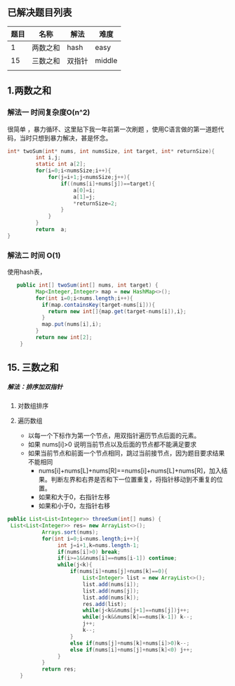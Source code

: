 ## 已解决题目列表



| 题目 | 名称     | 解法   | 难度   |
| ---- | -------- | ------ | ------ |
| 1    | 两数之和 | hash   | easy   |
| 15   | 三数之和 | 双指针 | middle |
|      |          |        |        |

## 1.两数之和



### 解法一 时间复杂度O(n^2)



很简单 ，暴力循环、这里贴下我一年前第一次刷题 ，使用C语言做的第一道题代码，当时只想到暴力解决，甚是怀念。

```c
int* twoSum(int* nums, int numsSize, int target, int* returnSize){
         int i,j;
         static int a[2];
         for(i=0;i<numsSize;i++){
             for(j=i+1;j<numsSize;j++){
                 if((nums[i]+nums[j])==target){
                     a[0]=i;
                     a[1]=j;
                     *returnSize=2;
                 }
             }
         }
         return  a;
}
```



### 解法二  时间	O(1)

使用hash表，

```java
   public int[] twoSum(int[] nums, int target) {
         Map<Integer,Integer> map = new HashMap<>();
         for(int i=0;i<nums.length;i++){
           if(map.containsKey(target-nums[i])){
             return new int[]{map.get(target-nums[i]),i};
           }
           map.put(nums[i],i);
         }
         return new int[2];
    }
```



## 15. 三数之和

##### 解法：排序加双指针

1. 对数组排序

2. 遍历数组
   -  以每一个下标作为第一个节点，用双指针遍历节点后面的元素。
   - 如果  nums[i]>0 说明当前节点以及后面的节点都不能满足要求
   - 如果当前节点和前面一个节点相同，跳过当前接节点，因为题目要求结果不能相同
     -  nums[i]+nums[L]+nums[R]==nums[i]+nums[L]+nums[R]，加入结果。判断左界和右界是否和下一位置重复，将指针移动到不重复的位置。
     - 如果和大于0，右指针左移
     - 如果和小于0，左指针右移

```java
public List<List<Integer>> threeSum(int[] nums) {
 List<List<Integer>> res= new ArrayList<>();
           Arrays.sort(nums);
           for(int i=0;i<nums.length;i++){
                int j=i+1,k=nums.length-1;
                if(nums[i]>0) break;
                if(i>=1&&nums[i]==nums[i-1]) continue;
                while(j<k){
                    if(nums[i]+nums[j]+nums[k]==0){
                        List<Integer> list = new ArrayList<>();
                        list.add(nums[i]);
                        list.add(nums[j]);
                        list.add(nums[k]);
                        res.add(list);
                        while(j<k&&nums[j+1]==nums[j])j++;
                        while(j<k&&nums[k]==nums[k-1]) k--;
                        j++;
                        k--;
                    }
                    else if(nums[j]+nums[k]+nums[i]>0)k--;
                    else if(nums[i]+nums[j]+nums[k]<0) j++;
                }  
           }
           return res;
    }
```

